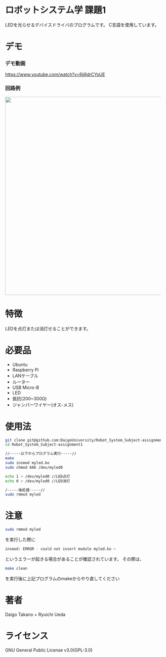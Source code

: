 # ロボットシステム学 課題1
 
LEDを光らせるデバイスドライバのプログラムです。
C言語を使用しています。
 
# デモ
### デモ動画
https://www.youtube.com/watch?v=6jj6drCYsUE

### 回路例

<img src="https://user-images.githubusercontent.com/93714969/146319800-2da83175-fd14-4953-8905-f17996abc907.jpg" width="640px">


 
# 特徴
 
LEDを点灯または消灯せることができます。
 
# 必要品
 
* Ubuntu
* Raspberry Pi
* LANケーブル
* ルーター
* USB Micro-B
* LED
* 抵抗(200~300Ω)
* ジャンパーワイヤー(オス-メス)

# 使用法
```bash
git clone git@github.com:DaigoUniversity/Robot_System_Subject-assignment1.git
cd Robot_System_Subject-assignment1

//-----以下からプログラム実行-----//
make
sudo insmod myled.ko
sudo chmod 666 /dev/myled0

echo 1 > /dev/myled0 //LED点灯
echo 0 > /dev/myled0 //LED消灯

/-----後処理-----//
sudo rmmod myled
```

# 注意
```bash
sudo rmmod myled
```
を実行した際に
```bash
insmod: ERROR - could not insert module myled.ko ~
```
というエラーが起きる場合があることが確認されています。  その際は、
```bash
make clean
```
を実行後に上記プログラムのmakeからやり直してください

# 著者
Daigo Takano + Ryuichi Ueda
 
# ライセンス
GNU General Public License v3.0(GPL-3.0)
